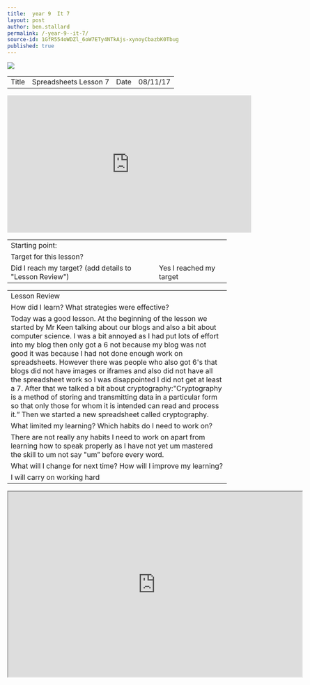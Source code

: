 ```yaml
---
title:  year 9  It 7
layout: post
author: ben.stallard
permalink: /-year-9--it-7/
source-id: 1GfR554oWDZl_6oW7ETy4NTkAjs-xynoyCbazbK0Tbug
published: true
---
```

<img src="https://github.com/benstallard/benstallard.github.io/blob/master/images/spreadsheets.jpg?raw=true">
<table>
  <tr>
    <td>Title</td>
    <td>Spreadsheets Lesson 7</td>
    <td>Date</td>
    <td>08/11/17</td>
  </tr>
</table>
<iframe width="560" height="315" src="https://www.youtube.com/embed/68Pqir_moqA" frameborder="0" allowfullscreen></iframe>


<table>
  <tr>
    <td>Starting point:</td>
    <td></td>
  </tr>
  <tr>
    <td>Target for this lesson?</td>
    <td></td>
  </tr>
  <tr>
    <td>Did I reach my target? 
(add details to "Lesson Review")</td>
    <td> Yes I reached my target</td>
  </tr>
</table>


<table>
  <tr>
    <td>Lesson Review</td>
  </tr>
  <tr>
    <td>How did I learn? What strategies were effective? </td>
  </tr>
  <tr>
    <td>Today was a good lesson. At the beginning of the lesson we started by Mr Keen talking about our blogs and also a bit about computer science. I was a bit annoyed as I had put lots of effort into my blog then only got a 6 not because my blog was not good it was because I had not done enough work on spreadsheets. However there was people who also got 6's that blogs did not have images or iframes and also did not have all the spreadsheet work so I was disappointed I did not get at least a 7. After that we talked a bit about cryptography:"Cryptography is a method of storing and transmitting data in a particular form so that only those for whom it is intended can read and process it.” Then we started a new spreadsheet called cryptography.

</td>
  </tr>
  <tr>
    <td>What limited my learning? Which habits do I need to work on? </td>
  </tr>
  <tr>
    <td>There are not really any habits I need to work on apart from learning how to speak properly as I have not yet um mastered the skill to um not say "um” before every word.</td>
  </tr>
  <tr>
    <td>What will I change for next time? How will I improve my learning?</td>
  </tr>
  <tr>
    <td>I will carry on working hard</td>
  </tr>
</table>
<iframe src="https://docs.google.com/spreadsheets/d/e/2PACX-1vT5PTDVjLrQsnuhX-tV91RxUlGvklauEh6fK9_8hclxcaTcj56pz0KSoeRBsakVC2E0SC98eD49QKeZ/pubhtml?widget=true&amp;headers=false" height="425" width="675"></iframe>


